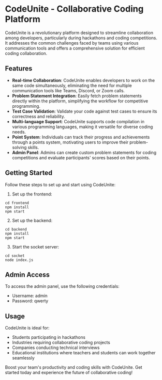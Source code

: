 # CodeUnite - Collaborative Coding Platform

CodeUnite is a revolutionary platform designed to streamline collaboration among developers, particularly during hackathons and coding competitions. It addresses the common challenges faced by teams using various communication tools and offers a comprehensive solution for efficient coding collaboration.

## Features
- **Real-time Collaboration**: CodeUnite enables developers to work on the same code simultaneously, eliminating the need for multiple communication tools like Teams, Discord, or Zoom calls.
- **Problem Statement Integration**: Easily fetch problem statements directly within the platform, simplifying the workflow for competitive programming.
- **Test Case Validation**: Validate your code against test cases to ensure its correctness and reliability.
- **Multi-language Support**: CodeUnite supports code compilation in various programming languages, making it versatile for diverse coding needs.
- **Point System**: Individuals can track their progress and achievements through a points system, motivating users to improve their problem-solving skills.
- **Admin Panel**: Admins can create custom problem statements for coding competitions and evaluate participants' scores based on their points.

## Getting Started

Follow these steps to set up and start using CodeUnite:

1. Set up the frontend:
```console
cd frontend
npm install
npm start
```

2. Set up the backend:
```console
cd backend
npm install
npm start
```

3. Start the socket server:
```console
cd socket
node index.js
```

## Admin Access
To access the admin panel, use the following credentials:
- Username: admin
- Password: qwerty

## Usage
CodeUnite is ideal for:
- Students participating in hackathons
- Industries requiring collaborative coding projects
- Companies conducting technical interviews
- Educational institutions where teachers and students can work together seamlessly

Boost your team's productivity and coding skills with CodeUnite.
Get started today and experience the future of collaborative coding!